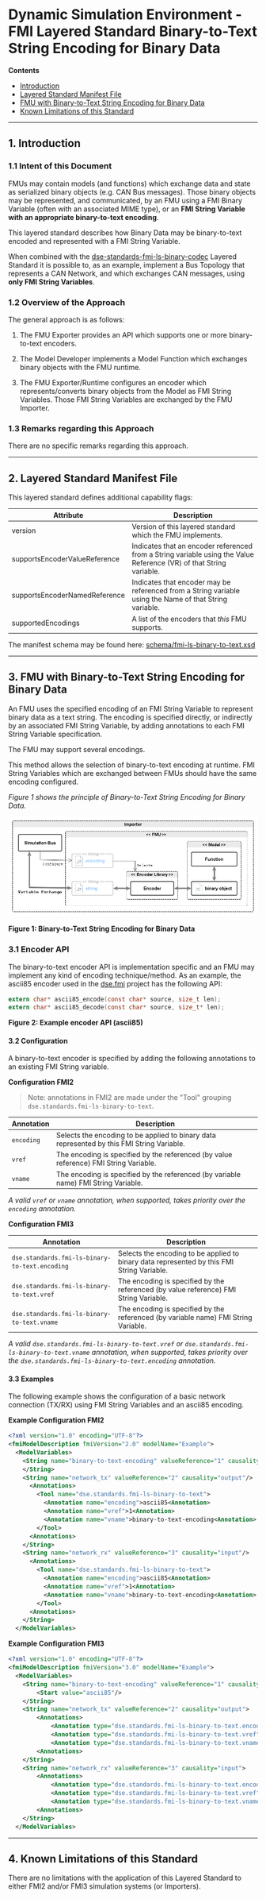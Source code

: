 <!--
SPDX-FileCopyrightText: 2024 Robert Bosch GmbH

SPDX-License-Identifier: Apache-2.0
-->

# Dynamic Simulation Environment - FMI Layered Standard Binary-to-Text String Encoding for Binary Data


__Contents__
- [Introduction](#introduction)
- [Layered Standard Manifest File](#manifest)
- [FMU with Binary-to-Text String Encoding for Binary Data](#binary-to-text)
- [Known Limitations of this Standard](#limitations)

---

<a name="introduction"></a>

## 1. Introduction

### 1.1 Intent of this Document

FMUs may contain models (and functions) which exchange data and state as serialized binary objects (e.g. CAN Bus messages). Those binary objects may be represented, and communicated, by an FMU using a FMI Binary Variable (often with an associated MIME type), or an __FMI String Variable with an appropriate binary-to-text encoding__.

This layered standard describes how Binary Data may be binary-to-text encoded and represented with a FMI String Variable.

When combined with the [dse-standards-fmi-ls-binary-codec](../../modelica/fmi-ls-binary-codec/README.md) Layered Standard it is possible to, as an example, implement a Bus Topology that represents a CAN Network, and which exchanges CAN messages, using __only FMI String Variables__.


### 1.2 Overview of the Approach

The general approach is as follows:

1. The FMU Exporter provides an API which supports one or more binary-to-text encoders.

2. The Model Developer implements a Model Function which exchanges binary objects with the FMU runtime.

3. The FMU Exporter/Runtime configures an encoder which represents/converts binary objects from the Model as FMI String Variables. Those FMI String Variables are exchanged by the FMU Importer.


### 1.3 Remarks regarding this Approach

There are no specific remarks regarding this approach.



---
<a name="manifest"></a>

## 2. Layered Standard Manifest File

This layered standard defines additional capability flags:


| Attribute   | Description |
| ----------- | ----------- |
| version                       | Version of this layered standard which the FMU implements.
| supportsEncoderValueReference | Indicates that an encoder referenced from a String variable using the Value Reference (VR) of that String variable.
| supportsEncoderNamedReference | Indicates that encoder may be referenced from a String variable using the Name of that String variable. |
| supportedEncodings            | A list of the encoders that _this_ FMU supports. |


The manifest schema may be found here: [schema/fmi-ls-binary-to-text.xsd](schema/fmi-ls-binary-to-text.xsd)



---
<a name="binary-to-text"></a>

## 3. FMU with Binary-to-Text String Encoding for Binary Data


An FMU uses the specified encoding of an FMI String Variable to represent binary data as a text string. The encoding is specified directly, or indirectly by an associated FMI String Variable, by adding annotations to each FMI String Variable specification.

The FMU may support several encodings.

This method allows the selection of binary-to-text encoding at runtime. FMI String Variables which are exchanged between FMUs should have the same encoding configured.

_Figure 1 shows the principle of Binary-to-Text String Encoding for Binary Data._

![Binary-to-Text String Encoding for Binary Data](fmi-ls-binary-to-text.png)

__Figure 1: Binary-to-Text String Encoding for Binary Data__


### 3.1 Encoder API

The binary-to-text encoder API is implementation specific and an FMU may implement any kind of encoding technique/method. As an example, the ascii85 encoder used in the [dse.fmi](https://github.com/boschglobal/dse.fmi/blob/main/dse/fmimodelc/ascii85.c) project has the following API:

```c
extern char* ascii85_encode(const char* source, size_t len);
extern char* ascii85_decode(const char* source, size_t* len);
```

__Figure 2: Example encoder API (ascii85)__


#### 3.2 Configuration

A binary-to-text encoder is specified by adding the following annotations to an existing FMI String variable.


__Configuration FMI2__
> Note: annotations in FMI2 are made under the "Tool" grouping `dse.standards.fmi-ls-binary-to-text`.

| Annotation | Description |
| ---------- | ----------- |
| `encoding` | Selects the encoding to be applied to binary data represented by this FMI String Variable.
| `vref`     | The encoding is specified by the referenced (by value reference) FMI String Variable.
| `vname`    | The encoding is specified by the referenced (by variable name) FMI String Variable.

_A valid `vref` or `vname` annotation, when supported, takes priority over the `encoding` annotation._


__Configuration FMI3__

| Annotation | Description |
| ---------- | ----------- |
| `dse.standards.fmi-ls-binary-to-text.encoding` | Selects the encoding to be applied to binary data represented by this FMI String Variable.
| `dse.standards.fmi-ls-binary-to-text.vref`     | The encoding is specified by the referenced (by value reference) FMI String Variable.
| `dse.standards.fmi-ls-binary-to-text.vname`    | The encoding is specified by the referenced (by variable name) FMI String Variable.

_A valid `dse.standards.fmi-ls-binary-to-text.vref` or `dse.standards.fmi-ls-binary-to-text.vname` annotation, when supported, takes priority over the `dse.standards.fmi-ls-binary-to-text.encoding` annotation._


#### 3.3 Examples

The following example shows the configuration of a basic network connection (TX/RX) using FMI String Variables and an ascii85 encoding.


__Example Configuration FMI2__

```xml
<?xml version="1.0" encoding="UTF-8"?>
<fmiModelDescription fmiVersion="2.0" modelName="Example">
  <ModelVariables>
    <String name="binary-to-text-encoding" valueReference="1" causality="parameter"/>
    </String>
    <String name="network_tx" valueReference="2" causality="output"/>
      <Annotations>
        <Tool name="dse.standards.fmi-ls-binary-to-text">
          <Annotation name="encoding">ascii85<Annotation>
          <Annotation name="vref">1<Annotation>
          <Annotation name="vname">binary-to-text-encoding<Annotation>
        </Tool>
      <Annotations>
    </String>
    <String name="network_rx" valueReference="3" causality="input"/>
      <Annotations>
        <Tool name="dse.standards.fmi-ls-binary-to-text">
          <Annotation name="encoding">ascii85<Annotation>
          <Annotation name="vref">1<Annotation>
          <Annotation name="vname">binary-to-text-encoding<Annotation>
        </Tool>
      <Annotations>
    </String>
  </ModelVariables>
```


__Example Configuration FMI3__

```xml
<?xml version="1.0" encoding="UTF-8"?>
<fmiModelDescription fmiVersion="3.0" modelName="Example">
  <ModelVariables>
    <String name="binary-to-text-encoding" valueReference="1" causality="parameter" variability="tunable">
        <Start value="ascii85"/>
    </String>
    <String name="network_tx" valueReference="2" causality="output">
        <Annotations>
            <Annotation type="dse.standards.fmi-ls-binary-to-text.encoding">ascii85<Annotation>
            <Annotation type="dse.standards.fmi-ls-binary-to-text.vref">1<Annotation>
            <Annotation type="dse.standards.fmi-ls-binary-to-text.vname">binary-to-text-encoding<Annotation>
        <Annotations>
    </String>
    <String name="network_rx" valueReference="3" causality="input">
        <Annotations>
            <Annotation type="dse.standards.fmi-ls-binary-to-text.encoding">ascii85<Annotation>
            <Annotation type="dse.standards.fmi-ls-binary-to-text.vref">1<Annotation>
            <Annotation type="dse.standards.fmi-ls-binary-to-text.vname">binary-to-text-encoding<Annotation>
        <Annotations>
    </String>
  </ModelVariables>
```


---
<a name="limitations"></a>

## 4. Known Limitations of this Standard

There are no limitations with the application of this Layered Standard to either FMI2 and/or FMI3 simulation systems (or Importers).
